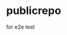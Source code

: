# publicrepo
for e2e test













































































































































































































































































































































































































































































































































































































































































































































































































































































































































































































































































































































































































































































































































































































































































































































































































































































































































